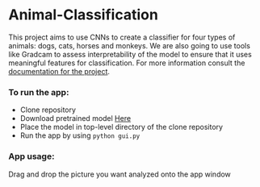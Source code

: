 # Animal-Classification

This project aims to use CNNs to create a classifier for four types
of animals: dogs, cats, horses and monkeys. We are also going to use
tools like Gradcam to assess interpretability of the model to ensure
that it uses meaningful features for classification. For more
information consult the [documentation for the project](
  https://docs.google.com/document/d/110-OR2SHXxi5D2EzfiCnm_xtTaWDaeKalWYvSjNFo04/edit?usp=sharing
).

### To run the app: 
  - Clone repository <br>
  - Download pretrained model [Here](https://www.mediafire.com/file/7yythn8i971jff4/trained_model.h5/file 'Download model') <br>
  - Place the model in top-level directory of the clone repository <br>
  - Run the app by using ```python gui.py``` <br>

### App usage:
  Drag and drop the picture you want analyzed onto the app window


